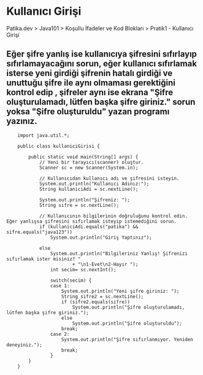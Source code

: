 # Kullanıcı Girişi
Patika.dev > Java101 > Koşullu İfadeler ve Kod Blokları > Pratik1 - Kullanıcı Girişi

## Eğer şifre yanlış ise kullanıcıya şifresini sıfırlayıp sıfırlamayacağını sorun, eğer kullanıcı sıfırlamak isterse yeni girdiği şifrenin hatalı girdiği ve unuttuğu şifre ile aynı olmaması gerektiğini kontrol edip , şifreler aynı ise ekrana "Şifre oluşturulamadı, lütfen başka şifre giriniz." sorun yoksa "Şifre oluşturuldu" yazan programı yazınız.

		import java.util.*;
		
		public class kullaniciGirisi {

			public static void main(String[] args) {
				// Yeni bir tarayıcı(scanner) oluştur.
				Scanner sc = new Scanner(System.in);
		
				// Kullanıcıdan kullanıcı adı ve şifresini isteyin.
				System.out.println("Kullanıcı Adınız:");
				String kullaniciAdi = sc.nextLine();
		
				System.out.println("Şifreniz: ");
				String sifre = sc.nextLine();
		
				// Kullanıcının bilgilerinin doğruluğunu kontrol edin. Eğer yanlışsa şifresini sıfırlamak isteyip istemediğini sorun.
				if (kullaniciAdi.equals("patika") && sifre.equals("java123"))
					System.out.println("Giriş Yaptınız");

				else
					System.out.println("Bilgileriniz Yanlış! Şifrenizi sıfırlamak ister misiniz? "
							+ "\n1-Evet\n2-Hayır ");
					int secim= sc.nextInt();
			
					switch(secim) {
					case 1:
						System.out.println("Yeni şifre giriniz: ");
						String sifre2 = sc.nextLine();
						if (sifre2.equals(sifre))
							System.out.println("Şifre oluşturulamadı, lütfen başka şifre giriniz.");
						else 
							System.out.println("Şifre oluşturuldu");
						break;
					case 2: 
						System.out.println("Şifre sıfırlanmıyor. Yeniden deneyiniz.");
						break;
					}
			}
		}
